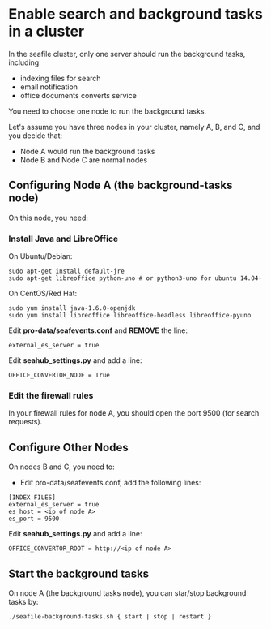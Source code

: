# Enable search and background tasks in a cluster

In the seafile cluster, only one server should run the background tasks, including:

- indexing files for search
- email notification
- office documents converts service


You need to choose one node to run the background tasks.

Let's assume you have three nodes in your cluster, namely A, B, and C, and you decide that:

* Node A would run the background tasks
* Node B and Node C are normal nodes


## Configuring Node A (the background-tasks node)

On this node, you need:

### Install Java and LibreOffice

On Ubuntu/Debian:
```
sudo apt-get install default-jre
sudo apt-get libreoffice python-uno # or python3-uno for ubuntu 14.04+
```

On CentOS/Red Hat:
```
sudo yum install java-1.6.0-openjdk
sudo yum install libreoffice libreoffice-headless libreoffice-pyuno
```

Edit **pro-data/seafevents.conf** and **REMOVE** the line:

```
external_es_server = true
```

Edit **seahub_settings.py** and add a line:

```
OFFICE_CONVERTOR_NODE = True
```

### Edit the firewall rules

In your firewall rules for node A, you should open the port 9500 (for search requests).

## Configure Other Nodes

On nodes B and C, you need to:

* Edit pro-data/seafevents.conf, add the following lines:
```
[INDEX FILES]
external_es_server = true
es_host = <ip of node A>
es_port = 9500
```

Edit **seahub_settings.py** and add a line:

```
OFFICE_CONVERTOR_ROOT = http://<ip of node A>
```

## Start the background tasks

On node A (the background tasks node), you can star/stop background tasks by:

```
./seafile-background-tasks.sh { start | stop | restart }
```

